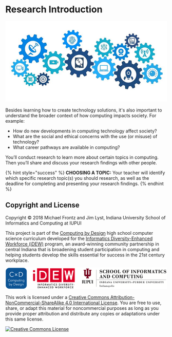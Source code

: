 # Research Introduction

![](.gitbook/assets/technology-connections.jpg)

Besides learning how to create technology solutions, it's also important to understand the broader context of how computing impacts society.  For example:

* How do new developments in computing technology affect society?
* What are the social and ethical concerns with the use \(or misuse\) of technology?
* What career pathways are available in computing?

You’ll conduct research to learn more about certain topics in computing. Then you’ll share and discuss your research findings with other people.

{% hint style="success" %}
**CHOOSING A TOPIC:**  Your teacher will identify which specific research topic\(s\) you should research, as well as the deadline for completing and presenting your research findings.
{% endhint %}

## Copyright and License <a id="copyright-and-license"></a>

Copyright © 2018 Michael Frontz and Jim Lyst, Indiana University School of Informatics and Computing at IUPUI

This project is part of the [Computing by Design](https://docs.idew.org/the-cxd-framework/) high school computer science curriculum developed for the [Informatics Diversity-Enhanced Workforce \(iDEW\)](http://soic.iupui.edu/idew/) program, an award-winning community partnership in central Indiana that is broadening student participation in computing and helping students develop the skills essential for success in the 21st century workplace.

![](.gitbook/assets/cxd-idew-soic-logo.png)

This work is licensed under a [Creative Commons Attribution-NonCommercial-ShareAlike 4.0 International License](http://creativecommons.org/licenses/by-nc-sa/4.0/). You are free to use, share, or adapt this material for noncommercial purposes as long as you provide proper attribution and distribute any copies or adaptations under this same license.

​[​![Creative Commons License](https://i.creativecommons.org/l/by-nc-sa/4.0/88x31.png)​](http://creativecommons.org/licenses/by-nc-sa/4.0/)​

